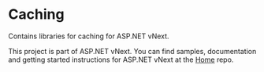 Caching
================

Contains libraries for caching for ASP.NET vNext.

This project is part of ASP.NET vNext. You can find samples, documentation and getting started instructions for ASP.NET vNext at the [Home](https://github.com/aspnet/home) repo.



